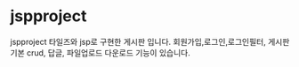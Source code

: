 # jspproject
jspproject 타일즈와 jsp로 구현한 게시판 입니다.
회원가입,로그인,로그인필터, 게시판 기본 crud, 답글, 파일업로드 다운로드 기능이 있습니다.
